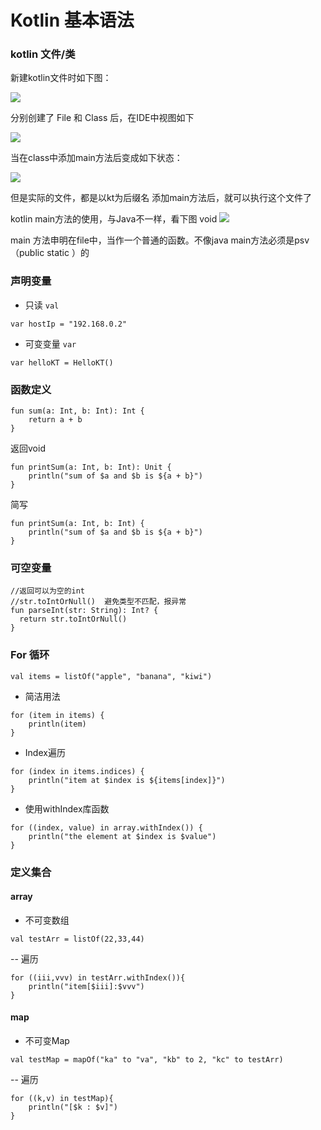 # Kotlin 基本语法

### kotlin 文件/类
新建kotlin文件时如下图：

![](http://ogeijtkoy.bkt.clouddn.com/img170720.png)

分别创建了 File 和  Class  后，在IDE中视图如下

![](http://ogeijtkoy.bkt.clouddn.com/20170720165429.png)

当在class中添加main方法后变成如下状态：

![](http://ogeijtkoy.bkt.clouddn.com/20170720165706.png)

但是实际的文件，都是以kt为后缀名
添加main方法后，就可以执行这个文件了

kotlin main方法的使用，与Java不一样，看下图
void
![](http://ogeijtkoy.bkt.clouddn.com/20170720170039.png)

main 方法申明在file中，当作一个普通的函数。不像java main方法必须是psv（public static ）的

### 声明变量
- 只读  `val`
```
var hostIp = "192.168.0.2"
```
- 可变变量  `var`
```
var helloKT = HelloKT()
```

### 函数定义
```
fun sum(a: Int, b: Int): Int {
    return a + b
}
```

返回void
```
fun printSum(a: Int, b: Int): Unit {
    println("sum of $a and $b is ${a + b}")
}
```
简写
```
fun printSum(a: Int, b: Int) {
    println("sum of $a and $b is ${a + b}")
}
```

### 可空变量
```
//返回可以为空的int
//str.toIntOrNull()  避免类型不匹配，报异常
fun parseInt(str: String): Int? {
  return str.toIntOrNull()
}
```

### For 循环
```
val items = listOf("apple", "banana", "kiwi")
```
- 简洁用法
```
for (item in items) {
    println(item)
}
```
- Index遍历
```
for (index in items.indices) {
    println("item at $index is ${items[index]}")
}
```

- 使用withIndex库函数
```
for ((index, value) in array.withIndex()) {
    println("the element at $index is $value")
}
```


### 定义集合
#### array
- 不可变数组
```
val testArr = listOf(22,33,44)
```

-- 遍历
```
for ((iii,vvv) in testArr.withIndex()){
    println("item[$iii]:$vvv")
}
```
#### map
- 不可变Map
```
val testMap = mapOf("ka" to "va", "kb" to 2, "kc" to testArr)
```

-- 遍历
```
for ((k,v) in testMap){
    println("[$k : $v]")
}
```